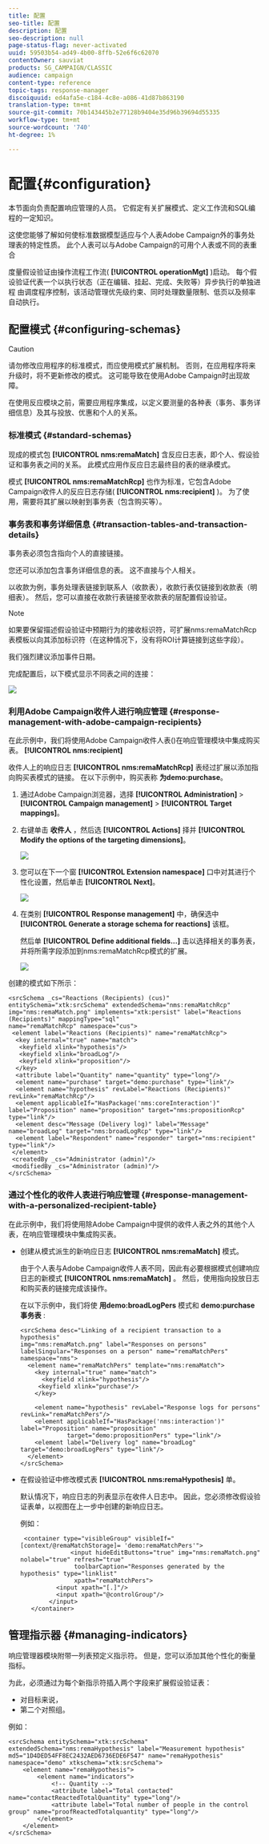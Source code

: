 ```yaml
---
title: 配置
seo-title: 配置
description: 配置
seo-description: null
page-status-flag: never-activated
uuid: 59503b54-ad49-4b00-8ffb-52e6f6c62070
contentOwner: sauviat
products: SG_CAMPAIGN/CLASSIC
audience: campaign
content-type: reference
topic-tags: response-manager
discoiquuid: ed4afa5e-c184-4c8e-a086-41d87b863190
translation-type: tm+mt
source-git-commit: 70b143445b2e77128b9404e35d96b39694d55335
workflow-type: tm+mt
source-wordcount: '740'
ht-degree: 1%

---
```



# 配置{#configuration}

本节面向负责配置响应管理的人员。 它假定有关扩展模式、定义工作流和SQL编程的一定知识。

这使您能够了解如何使标准数据模型适应与个人表Adobe Campaign外的事务处理表的特定性质。 此个人表可以与Adobe Campaign的可用个人表或不同的表重合

度量假设验证由操作流程工作流( **[!UICONTROL operationMgt]** )启动。 每个假设验证代表一个以执行状态（正在编辑、挂起、完成、失败等）异步执行的单独进程 由调度程序控制，该活动管理优先级约束、同时处理数量限制、低页以及频率自动执行。

## 配置模式 {#configuring-schemas}

>[!CAUTION]
>
>请勿修改应用程序的标准模式，而应使用模式扩展机制。 否则，在应用程序将来升级时，将不更新修改的模式。 这可能导致在使用Adobe Campaign时出现故障。

在使用反应模块之前，需要应用程序集成，以定义要测量的各种表（事务、事务详细信息）及其与投放、优惠和个人的关系。

### 标准模式 {#standard-schemas}

现成的模式包 **[!UICONTROL nms:remaMatch]** 含反应日志表，即个人、假设验证和事务表之间的关系。 此模式应用作反应日志最终目的表的继承模式。

模式 **[!UICONTROL nms:remaMatchRcp]** 也作为标准，它包含Adobe Campaign收件人的反应日志存储( **[!UICONTROL nms:recipient]** )。 为了使用，需要将其扩展以映射到事务表（包含购买等）。

### 事务表和事务详细信息 {#transaction-tables-and-transaction-details}

事务表必须包含指向个人的直接链接。

您还可以添加包含事务详细信息的表。 这不直接与个人相关。

以收款为例，事务处理表链接到联系人（收款表），收款行表仅链接到收款表（明细表）。 然后，您可以直接在收款行表链接至收款表的层配置假设验证。

>[!NOTE]
>
>如果要保留描述假设验证中预期行为的接收标识符，可扩展nms:remaMatchRcp表模板以向其添加标识符（在这种情况下，没有将ROI计算链接到这些字段）。

我们强烈建议添加事件日期。

完成配置后，以下模式显示不同表之间的连接：

![](assets/response_data_model.png)

### 利用Adobe Campaign收件人进行响应管理 {#response-management-with-adobe-campaign-recipients}

在此示例中，我们将使用Adobe Campaign收件人表()在响应管理模块中集成购买表。 **[!UICONTROL nms:recipient]**

收件人上的响应日志 **[!UICONTROL nms:remaMatchRcp]** 表经过扩展以添加指向购买表模式的链接。 在以下示例中，购买表称 **为demo:purchase**。

1. 通过Adobe Campaign浏览器，选择 **[!UICONTROL Administration]** > **[!UICONTROL Campaign management]** > **[!UICONTROL Target mappings]**。
1. 右键单击 **收件人** ，然后选 **[!UICONTROL Actions]** 择并 **[!UICONTROL Modify the options of the targeting dimensions]**。

   ![](assets/delivery_mapping1.png)

1. 您可以在下一个窗 **[!UICONTROL Extension namespace]** 口中对其进行个性化设置，然后单击 **[!UICONTROL Next]**。

   ![](assets/delivery_mapping2.png)

1. 在类别 **[!UICONTROL Response management]** 中，确保选中 **[!UICONTROL Generate a storage schema for reactions]** 该框。

   然后单 **[!UICONTROL Define additional fields...]** 击以选择相关的事务表，并将所需字段添加到nms:remaMatchRcp模式的扩展。

   ![](assets/delivery_mapping3.png)

创建的模式如下所示：

```
<srcSchema _cs="Reactions (Recipients) (cus)" entitySchema="xtk:srcSchema" extendedSchema="nms:remaMatchRcp" 
img="nms:remaMatch.png" implements="xtk:persist" label="Reactions (Recipients)" mappingType="sql"
name="remaMatchRcp" namespace="cus">  
 <element label="Reactions (Recipients)" name="remaMatchRcp">    
  <key internal="true" name="match">      
   <keyfield xlink="hypothesis"/>      
   <keyfield xlink="broadLog"/>      
   <keyfield xlink="proposition"/>    
  </key>    
  <attribute label="Quantity" name="quantity" type="long"/>    
  <element name="purchase" target="demo:purchase" type="link"/>    
  <element name="hypothesis" revLabel="Reactions (Recipients)" revLink="remaMatchRcp"/>    
  <element applicableIf="HasPackage('nms:coreInteraction')" label="Proposition" name="proposition" target="nms:propositionRcp" type="link"/>   
  <element desc="Message (Delivery log)" label="Message" name="broadLog" target="nms:broadLogRcp" type="link"/>    
  <element label="Respondent" name="responder" target="nms:recipient" type="link"/>  
 </element>  
 <createdBy _cs="Administrator (admin)"/>  
 <modifiedBy _cs="Administrator (admin)"/>
</srcSchema>
```

### 通过个性化的收件人表进行响应管理 {#response-management-with-a-personalized-recipient-table}

在此示例中，我们将使用除Adobe Campaign中提供的收件人表之外的其他个人表，在响应管理模块中集成购买表。

* 创建从模式派生的新响应日志 **[!UICONTROL nms:remaMatch]** 模式。

   由于个人表与Adobe Campaign收件人表不同，因此有必要根据模式创建响应日志的新模式 **[!UICONTROL nms:remaMatch]** 。 然后，使用指向投放日志和购买表的链接完成该操作。

   在以下示例中，我们将使 **用demo:broadLogPers** 模式和 **demo:purchase事务表** :

   ```
   <srcSchema desc="Linking of a recipient transaction to a hypothesis"    
   img="nms:remaMatch.png" label="Responses on persons" labelSingular="Responses on a person" name="remaMatchPers" namespace="nms">
     <element name="remaMatchPers" template="nms:remaMatch">
       <key internal="true" name="match">
         <keyfield xlink="hypothesis"/>
        <keyfield xlink="purchase"/>
       </key>
   
       <element name="hypothesis" revLabel="Response logs for persons" revLink="remaMatchPers"/>
       <element applicableIf="HasPackage('nms:interaction')" label="Proposition" name="proposition"
                target="demo:propositionPers" type="link"/>
       <element label="Delivery log" name="broadLog" target="demo:broadLogPers" type="link"/>
     </element>
   </srcSchema>
   ```

* 在假设验证中修改模式表 **[!UICONTROL nms:remaHypothesis]** 单。

   默认情况下，响应日志的列表显示在收件人日志中。 因此，您必须修改假设验证表单，以视图在上一步中创建的新响应日志。

   例如：

   ```
    <container type="visibleGroup" visibleIf="[context/@remaMatchStorage]= 'demo:remaMatchPers'">
                 <input hideEditButtons="true" img="nms:remaMatch.png" nolabel="true" refresh="true"
                  toolbarCaption="Responses generated by the hypothesis" type="linklist"
                  xpath="remaMatchPers">
             <input xpath="[.]"/>
             <input xpath="@controlGroup"/>
           </input>
      </container> 
   ```

## 管理指示器 {#managing-indicators}

响应管理器模块附带一列表预定义指示符。 但是，您可以添加其他个性化的衡量指标。

为此，必须通过为每个新指示符插入两个字段来扩展假设验证表：

* 对目标来说，
* 第二个对照组。

例如：

```
<srcSchema entitySchema="xtk:srcSchema" extendedSchema="nms:remaHypothesis" label="Measurement hypothesis" 
md5="1D4DED54FF8EC2432AED6736EDE6F547" name="remaHypothesis" namespace="demo" xtkschema="xtk:srcSchema">  
    <element name="remaHypothesis">    
        <element name="indicators">      
            <!-- Quantity -->      
            <attribute label="Total contacted" name="contactReactedTotalQuantity" type="long"/>
            <attribute label="Total number of people in the control group" name="proofReactedTotalquantity" type="long"/> 
        </element> 
    </element>
</srcSchema>
```

